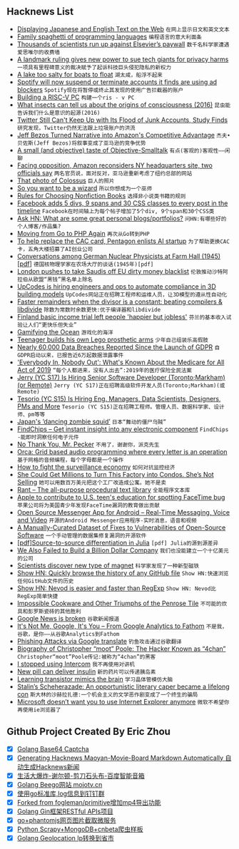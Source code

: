 ## Hacknews List


- [Displaying Japanese and English Text on the Web](http://www.nobadmemories.com/blog/2017/04/better-together-displaying-japanese-and-english-text-on-the-web/)  `在网上显示日文和英文文本`
- [Family spaghetti of programming languages](https://erkin.party/blog/190208/spaghetti/)  `编程语言的意大利面条`
- [Thousands of scientists run up against Elsevier’s paywall](https://www.nature.com/articles/d41586-019-00492-4)  `数千名科学家遭遇爱思唯尔的收费墙`
- [A landmark ruling gives new power to sue tech giants for privacy harms](https://www.fastcompany.com/90297382/illinois-supreme-court-decision-marks-a-landmark-win-for-biometric-privacy-harm)  `一项具有里程碑意义的裁决赋予了起诉科技巨头侵犯隐私的新权力`
- [A lake too salty for boats to float](http://www.bbc.com/travel/story/20190207-asias-dead-lake-where-boats-cant-float)  `湖太咸，船浮不起来`
- [Spotify will now suspend or terminate accounts it finds are using ad blockers](https://techcrunch.com/2019/02/08/spotify-will-now-suspend-or-terminate-accounts-it-finds-are-using-ad-blockers/)  `Spotify现在将暂停或终止其发现的使用广告拦截器的账户`
- [Building a RISC-V PC](https://abopen.com/news/building-a-risc-v-pc/)  `构建一个ris - v PC`
- [What insects can tell us about the origins of consciousness (2016)](https://www.pnas.org/content/113/18/4900.full)  `昆虫能告诉我们什么是意识的起源(2016)`
- [Twitter Still Can&#39;t Keep Up with Its Flood of Junk Accounts, Study Finds](https://www.wired.com/story/twitter-abusive-apps-machine-learning)  `研究发现，Twitter仍然无法跟上垃圾账户的洪流`
- [Jeff Bezos Turned Narrative into Amazon&#39;s Competitive Advantage](https://slab.com/blog/jeff-bezos-writing-management-strategy/)  `杰夫•贝佐斯(Jeff Bezos)将叙事变成了亚马逊的竞争优势`
- [A small (and objective) taste of Objective-Smalltalk](https://blog.metaobject.com/2019/02/a-small-and-objective-taste-of.html)  `有点(客观的)客观性——闲聊`
- [Facing opposition, Amazon reconsiders NY headquarters site, two officials say](https://www.washingtonpost.com/local/virginia-politics/facing-opposition-amazon-reconsiders-ny-headquarters-site-two-officials-say/2019/02/08/451ffc52-2a19-11e9-b011-d8500644dc98_story.html)  `两名官员说，面对反对，亚马逊重新考虑了纽约总部的网站`
- [That photo of Colossus](http://www.tnmoc.org/news/notes-museum/wrens-meet-70-years)  `巨人的照片`
- [So you want to be a wizard](https://jvns.ca/blog/so-you-want-to-be-a-wizard/)  `所以你想成为一个巫师`
- [Rules for Choosing Nonfiction Books](http://herman.asia/how-i-choose-nonfiction-books)  `选择非小说类书籍的规则`
- [Facebook adds 5 divs, 9 spans and 30 CSS classes to every post in the timeline](https://twitter.com/wolfiechristl/status/1071473931784212480)  `Facebook在时间轴上为每个帖子增加了5个div, 9个span和30个CSS类`
- [Ask HN: What are some great personal blogs/portfolios?](item?id=19114037)  `问HN:有哪些好的个人博客/作品集?`
- [Moving from Go to PHP Again](https://dannyvankooten.com/from-go-back-to-php-again/)  `再次从Go转到PHP`
- [To help replace the CAC card, Pentagon enlists AI startup](https://www.fedscoop.com/cac-card-twosenseai-startup-dod-contract/)  `为了帮助更换CAC卡，五角大楼招募了AI创业公司`
- [Conversations among German Nuclear Physicists at Farm Hall (1945) [pdf]](http://germanhistorydocs.ghi-dc.org/pdf/eng/English101.pdf)  `德国核物理学家在农场大厅的谈话(1945年)[pdf]`
- [London pushes to take Saudis off EU dirty money blacklist](https://www.reuters.com/article/us-eu-saudi-moneylaundering/london-pushes-to-take-saudis-off-eu-dirty-money-blacklist-sources-idUSKCN1PX13V)  `伦敦推动沙特阿拉伯从欧盟“黑钱”黑名单上除名`
- [UpCodes is hiring engineers and ops to automate compliance in 3D building models](https://up.codes/careers)  `UpCodes网站正在招聘工程师和运维人员，让3D模型的遵从性自动化`
- [Faster remainders when the divisor is a constant: beating compilers &amp; libdivide](https://lemire.me/blog/2019/02/08/faster-remainders-when-the-divisor-is-a-constant-beating-compilers-and-libdivide/)  `除数为常数时余数更快:优于编译器和libdivide`
- [Finland basic income trial left people &#39;happier but jobless&#39;](https://www.bbc.co.uk/news/world-europe-47169549)  `芬兰的基本收入试验让人们“更快乐但失业”`
- [Gamifying the Ocean](http://bostonreview.net/science-nature/matthew-king-gamifying-ocean)  `游戏化的海洋`
- [Teenager builds his own Lego prosthetic arms](https://www.abc.net.au/news/2019-02-08/lego-prosthetic-arm-made-by-man-missing-limb/10792598)  `少年自己组装乐高假肢`
- [Nearly 60,000 Data Breaches Reported Since the Launch of GDPR](https://amatas.com/news/view/nearly-60-000-data-breaches-reported-since-the-launch-of-gdpr)  `自GDPR启动以来，已报告近6万起数据泄露事件`
- [&#39;Everybody In, Nobody Out&#39;: What&#39;s Known About the Medicare for All Act of 2019](https://www.commondreams.org/views/2019/02/07/everybody-nobody-out-what-we-know-so-far-about-medicare-all-act-2019)  `“每个人都进来，没有人出去”:2019年的医疗保险全民法案`
- [Jerry (YC S17) Is Hiring Senior Software Developer (Toronto;Markham) (or Remote)](https://www.workable.com/j/089F60DE31)  `Jerry (YC S17)正在招聘高级软件开发人员(Toronto;Markham)(或Remote)`
- [Tesorio (YC S15) Is Hiring Eng. Managers, Data Scientists, Designers, PMs and More](https://www.tesorio.com/careers/)  `Tesorio (YC S15)正在招聘工程师。管理人员、数据科学家、设计师、pm等等`
- [Japan&#39;s ‘dancing zombie squid’](http://www.bbc.com/travel/story/20190130-the-mysterious-case-of-japans-dancing-zombie-squid)  `日本“舞动的僵尸乌贼”`
- [FindChips – Get instant insight into any electronic component](https://www.findchips.com/)  `FindChips -能即时洞察任何电子元件`
- [No Thank You, Mr. Pecker](https://medium.com/@jeffreypbezos/no-thank-you-mr-pecker-146e3922310f)  `不用了，谢谢你，派克先生`
- [Orca: Grid based audio programming where every letter is an operation](https://github.com/hundredrabbits/Orca)  `基于网格的音频编程，每个字母都是一个操作`
- [How to fight the surveillance economy](https://medium.com/@vvecsei/fighting-the-surveillance-economy-a-practical-guide-for-individuals-and-companies-cb9719fe1098)  `如何对抗监控经济`
- [She Could Get Millions to Turn This Factory into Condos. She’s Not Selling](https://www.nytimes.com/2019/02/08/nyregion/etna-tool-die-noho-real-estate.html)  `她可以用数百万美元把这个工厂改造成公寓。她不是卖`
- [Rant – The all-purpose procedural text library](https://github.com/TheBerkin/rant)  `全能程序文本库`
- [Apple to contribute to U.S. teen&#39;s education for spotting FaceTime bug](https://www.reuters.com/article/us-apple-patch/apple-to-contribute-to-u-s-teens-education-for-spotting-facetime-bug-idUSKCN1PW2E0)  `苹果公司将为美国青少年发现FaceTime漏洞的教育做出贡献`
- [Open Source Messenger App for Android – Real-Time Messaging, Voice and Video](https://github.com/mesibo/messenger-app-android)  `开源的Android Messenger应用程序-实时消息，语音和视频`
- [A Manually-Curated Dataset of Fixes to Vulnerabilities of Open-Source Software](https://arxiv.org/abs/1902.02595)  `一个手动管理的数据集修复漏洞的开源软件`
- [[pdf]Source-to-source differentiation in Julia](https://arxiv.org/abs/1810.07951)  `[pdf] Julia的源到源差异`
- [We Also Failed to Build a Billion Dollar Company](https://medium.com/@jimgreer/we-also-failed-to-build-a-billion-dollar-company-b7a2aab742cf)  `我们也没能建立一个十亿美元的公司`
- [Scientists discover new type of magnet](https://phys.org/news/2019-02-scientists-magnet.html)  `科学家发现了一种新型磁铁`
- [Show HN: Quickly browse the history of any GitHub file](https://githistory.xyz/)  `Show HN:快速浏览任何GitHub文件的历史`
- [Show HN: Nevod is easier and faster than RegExp](https://nevod.nezaboodka.com/#playground)  `Show HN: Nevod比RegExp简单快捷`
- [Impossible Cookware and Other Triumphs of the Penrose Tile](http://nautil.us/issue/69/patterns/impossible-cookware-and-other-triumphs-of-the-penrose-tile-rp)  `不可能的炊具和彭罗斯瓷砖的其他胜利`
- [Google News is broken](https://char.gd/blog/2019/google-news-is-broken)  `谷歌新闻报道`
- [It&#39;s Not Me, Google, It&#39;s You – From Google Analytics to Fathom](https://www.jeffgeerling.com/blog/2019/its-not-me-google-its-you-ga-fathom)  `不是我，谷歌，是你——从谷歌Analytics到Fathom`
- [Phishing Attacks via Google translate](https://blogs.akamai.com/sitr/2019/02/phishing-attacks-against-facebook-google-via-google-translate.html)  `钓鱼攻击通过谷歌翻译`
- [Biography of Christopher “moot” Poole: The Hacker Known as “4chan”](https://www.256kilobytes.com/content/show/4319/biography-of-christopher-moot-poole-who-is-this-4chan)  `Christopher“moot”Poole传记:被称为“4chan”的黑客`
- [I stopped using Intercom](https://blog.gingerlime.com/2019/why-i-stopped-using-intercom/)  `我不再使用对讲机`
- [New pill can deliver insulin](http://news.mit.edu/2019/pill-deliver-insulin-orally-0207)  `新的药片可以传递胰岛素`
- [Learning transistor mimics the brain](https://liu.se/en/news-item/laraktig-transistor-harmar-hjarnan)  `学习晶体管模仿大脑`
- [Stalin’s Scheherazade: An opportunistic literary caper became a lifelong con](https://longreads.com/2019/02/06/stalins-scheherazade/)  `斯大林的沙赫拉扎德:一个机会主义的文学恶作剧变成了一个终生的骗局`
- [Microsoft doesn’t want you to use Internet Explorer anymore](https://www.theverge.com/2019/2/8/18216767/microsoft-internet-explorer-warning-compatibility-solution)  `微软不希望你再使用ie浏览器了`

## Github Project Created By Eric Zhou

- [x] [Golang Base64 Captcha](https://github.com/mojocn/base64Captcha)
- [x] [Generating Hacknews Maoyan-Movie-Board Markdown Automatically 自动生成Hacknews新闻](https://github.com/dejavuzhou/md-genie)
- [x] [生活大爆炸-谢尔顿-剪刀石头布-百度智能音箱](https://github.com/mojocn/dueros-bang-game)
- [x] [Golang Beego网站 mojotv.cn](https://github.com/mojocn/www.mojotv.cn)
- [x] [使用go标准库,log信息到钉钉群](https://github.com/mojocn/dooger)
- [x] [Forked from fogleman/primitive增加mp4导出功能](https://github.com/mojocn/primitive)
- [x] [Golang Gin框架RESTful APIs项目](https://github.com/JJJJJJJerk/ezier-golang-web-api-framework)
- [x] [go+phantomjs网页图片截取微服务](https://github.com/mojocn/screen_shot)
- [x] [Python Scrapy+MongoDB+cnbeta爬虫样板](https://github.com/mojocn/scrapy_mongodb_boilerplate_cnbeta)
- [x] [Golang Geolocation Ip转换到省市](https://github.com/mojocn/ip2location)